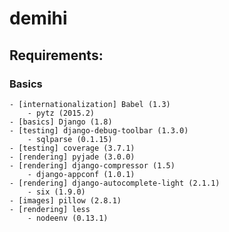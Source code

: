 # demihi

## Requirements:

### Basics  
    - [internationalization] Babel (1.3)
        - pytz (2015.2)
    - [basics] Django (1.8)
    - [testing] django-debug-toolbar (1.3.0)
        - sqlparse (0.1.15)
    - [testing] coverage (3.7.1)
    - [rendering] pyjade (3.0.0)
    - [rendering] django-compressor (1.5)
        - django-appconf (1.0.1)
    - [rendering] django-autocomplete-light (2.1.1)
        - six (1.9.0)
    - [images] pillow (2.8.1)
    - [rendering] less
        - nodeenv (0.13.1)
